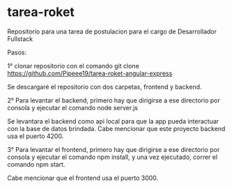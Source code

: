 # tarea-roket
 Repositorio para una tarea de postulacion para el cargo de Desarrollador Fullstack

 Pasos:

1° clonar repositorio con el comando git clone https://github.com/Pipeee19/tarea-roket-angular-express

Se descargaré el repositorio con dos carpetas, frontend y backend.

2° Para levantar el backend, primero hay que dirigirse a ese directorio por consola y ejecutar el comando node server.js

Se levantara el backend como api local para que la app pueda interactuar con la base de datos brindada. Cabe mencionar que este proyecto backend usa el puerto 4200.

3° Para levantar el frontend, primero hay que dirigirse a ese directorio por consola y ejecutar el comando npm install, y una vez ejecutado, correr el comando npm start. 

Cabe mencionar que el frontend usa el puerto 3000.
